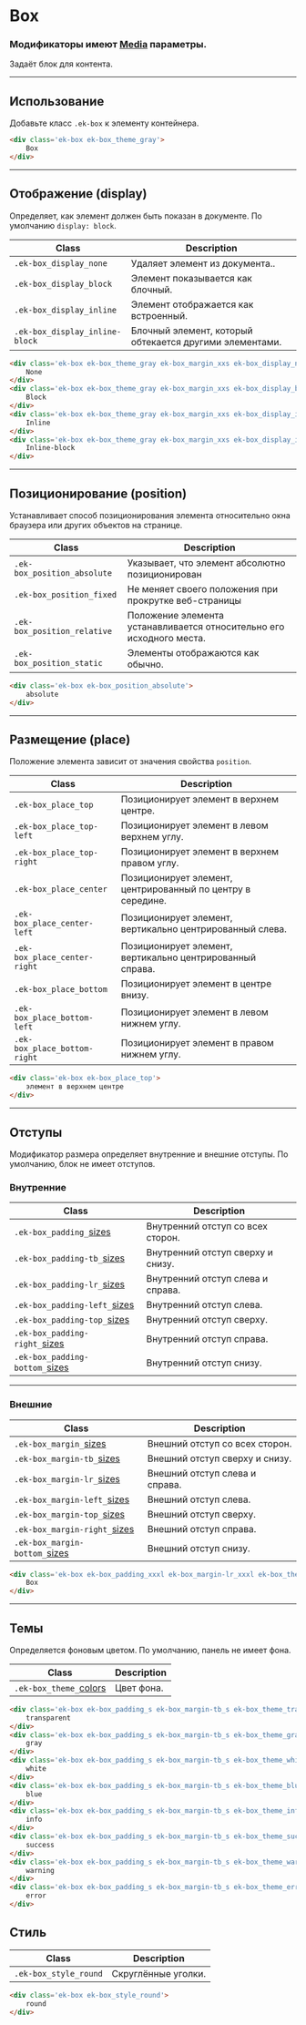 [sizes]: base/sizes.md
[colors]: base/colors.md
[media]: base/media.md

# Box

### Модификаторы имеют [Media][media] параметры.

Задаёт блок для контента.

---

## Использование

Добавьте класс `.ek-box` к элементу контейнера.

``` html
<div class='ek-box ek-box_theme_gray'>
    Box
</div>
```

---

## Отображение (display)

Определяет, как элемент должен быть показан в документе. По умолчанию `display: block`.

|               Class               |                       Description                       |
|-----------------------------------|---------------------------------------------------------|
|  `.ek-box_display_none`           | Удаляет элемент из документа..                          |
|  `.ek-box_display_block`          | Элемент показывается как блочный.                       |
|  `.ek-box_display_inline`         | Элемент отображается как встроенный.                    |
|  `.ek-box_display_inline-block`   | Блочный элемент, который обтекается другими элементами. |

``` html
<div class='ek-box ek-box_theme_gray ek-box_margin_xxs ek-box_display_none'>
    None
</div>
<div class='ek-box ek-box_theme_gray ek-box_margin_xxs ek-box_display_block'>
    Block
</div>
<div class='ek-box ek-box_theme_gray ek-box_margin_xxs ek-box_display_inline'>
    Inline
</div>
<div class='ek-box ek-box_theme_gray ek-box_margin_xxs ek-box_display_inline-block'>
    Inline-block
</div>
```

---

## Позиционирование (position)

Устанавливает способ позиционирования элемента относительно окна браузера или других объектов на странице.

|               Class               |                       Description                       |
|-----------------------------------|---------------------------------------------------------|
|  `.ek-box_position_absolute`      | Указывает, что элемент абсолютно позиционирован         |
|  `.ek-box_position_fixed`         | Не меняет своего положения при прокрутке веб-страницы   |
|  `.ek-box_position_relative`      | Положение элемента устанавливается относительно его исходного места.  |
|  `.ek-box_position_static`        | Элементы отображаются как обычно. |

``` html
<div class='ek-box ek-box_position_absolute'>
    absolute
</div>
```

---

## Размещение (place)

Положение элемента зависит от значения свойства `position`.

|               Class               |                       Description                       |
|-----------------------------------|---------------------------------------------------------|
|  `.ek-box_place_top`              | Позиционирует элемент в верхнем центре.      |
|  `.ek-box_place_top-left`         | Позиционирует элемент в левом верхнем углу.  |
|  `.ek-box_place_top-right`        | Позиционирует элемент в верхнем правом углу. |
|  `.ek-box_place_center`           | Позиционирует элемент, центрированный по центру в середине. |
|  `.ek-box_place_center-left`      | Позиционирует элемент, вертикально центрированный слева.    |
|  `.ek-box_place_center-right`     | Позиционирует элемент, вертикально центрированный справа.   |
|  `.ek-box_place_bottom`           | Позиционирует элемент в центре внизу.       |
|  `.ek-box_place_bottom-left`      | Позиционирует элемент в левом нижнем углу.  |
|  `.ek-box_place_bottom-right`     | Позиционирует элемент в правом нижнем углу. |

``` html
<div class='ek-box ek-box_place_top'>
    элемент в верхнем центре
</div>
```

---

## Отступы

Модификатор размера определяет внутренние и внешние отступы. По умолчанию, блок не имеет отступов.

### Внутренние

|               Class               |            Description            |
|-----------------------------------|-----------------------------------|
|  `.ek-box_padding_`[sizes]        | Внутренний отступ со всех сторон. |
|  `.ek-box_padding-tb_`[sizes]     | Внутренний отступ сверху и снизу. |
|  `.ek-box_padding-lr_`[sizes]     | Внутренний отступ слева и справа. |
|  `.ek-box_padding-left_`[sizes]   | Внутренний отступ слева.          |
|  `.ek-box_padding-top_`[sizes]    | Внутренний отступ сверху.         |
|  `.ek-box_padding-right_`[sizes]  | Внутренний отступ справа.         |
|  `.ek-box_padding-bottom_`[sizes] | Внутренний отступ снизу.          |

---

### Внешние

|              Class               |            Description         |
|----------------------------------|--------------------------------|
|  `.ek-box_margin_`[sizes]        | Внешний отступ со всех сторон. |
|  `.ek-box_margin-tb_`[sizes]     | Внешний отступ сверху и снизу. |
|  `.ek-box_margin-lr_`[sizes]     | Внешний отступ слева и справа. |
|  `.ek-box_margin-left_`[sizes]   | Внешний отступ слева.          |
|  `.ek-box_margin-top_`[sizes]    | Внешний отступ сверху.         |
|  `.ek-box_margin-right_`[sizes]  | Внешний отступ справа.         |
|  `.ek-box_margin-bottom_`[sizes] | Внешний отступ снизу.          |



``` html
<div class='ek-box ek-box_padding_xxxl ek-box_margin-lr_xxxl ek-box_theme_gray'>
    Box
</div>
```

---

## Темы

Определяется фоновым цветом. По умолчанию, панель не имеет фона.

|           Class           | Description |
|---------------------------|-------------|
| `.ek-box_theme_`[colors]  | Цвет фона.  |

``` html
<div class='ek-box ek-box_padding_s ek-box_margin-tb_s ek-box_theme_transparent'>
    transparent
</div>
<div class='ek-box ek-box_padding_s ek-box_margin-tb_s ek-box_theme_gray'>
    gray
</div>
<div class='ek-box ek-box_padding_s ek-box_margin-tb_s ek-box_theme_white'>
    white
</div>
<div class='ek-box ek-box_padding_s ek-box_margin-tb_s ek-box_theme_blue'>
    blue
</div>
<div class='ek-box ek-box_padding_s ek-box_margin-tb_s ek-box_theme_info'>
    info
</div>
<div class='ek-box ek-box_padding_s ek-box_margin-tb_s ek-box_theme_success'>
    success
</div>
<div class='ek-box ek-box_padding_s ek-box_margin-tb_s ek-box_theme_warning'>
    warning
</div>
<div class='ek-box ek-box_padding_s ek-box_margin-tb_s ek-box_theme_error'>
    error
</div>
```

## Стиль

|           Class           | Description |
|---------------------------|-------------|
| `.ek-box_style_round`     | Скруглённые уголки. |

``` html
<div class='ek-box ek-box_style_round'>
    round
</div>
```
